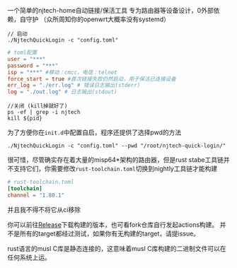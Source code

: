 一个简单的njtech-home自动链接/保活工具
专为路由器等设备设计，0外部依赖，自守护
（众所周知你的openwrt大概率没有systemd）


``` shell
// 启动
./NjtechQuickLogin -c "config.toml"
```

```toml
# toml配置
user = "***"
password = "***"
isp = "***" #移动：cmcc，电信：telnet
force_start = true #首次链接失败仍然启动，用于保活已连接设备
err_log = "./err.log" # 错误日志输出(stderr)
log = "./out.log" # 日志输出(stdout)
```

```shell
//关闭 (kill掉就好了)
ps -ef | grep -i njtech
kill ${pid}
```

为了方便你在`init.d`中配置自启，程序还提供了选择pwd的方法
```shell
./NjtechQuickLogin -c "config.toml" --pwd "/root/njtech-quick-login/"
```

很可惜，尽管确实存在着大量的misp64*架构的路由器，但是rust stabe工具链并不支持它们，你需要修改`rust-toolchain.toml`切换到nightly工具链才能构建
```toml
# rust-toolchain.toml
[toolchain]
channel = "1.80.1"
```
并且我不得不将它从ci移除

你可以前往[Release](https://github.com/yhw2003/NjtechQuickLogin/releases)下载构建的版本，也可看fork仓库自行发起actions构建。
并不是所有的target都经过测试，如果你有无构建的target，请提issue。

rust语言的musl C库是静态连接的，这意味着musl C库构建的二进制文件可以在任何系统上运。